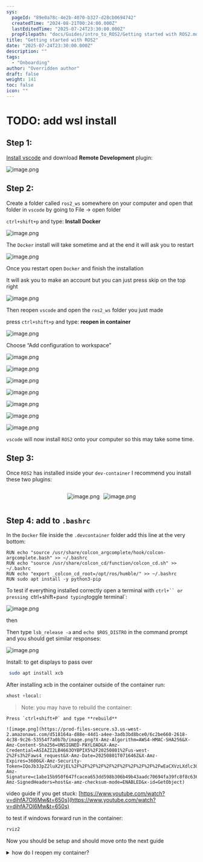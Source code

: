 ```yaml
---
sys:
  pageId: "89e0a78c-4e2b-4070-b327-d28cb0694742"
  createdTime: "2024-08-21T00:24:00.000Z"
  lastEditedTime: "2025-07-24T23:30:00.000Z"
  propFilepath: "docs/Guides/intro_to_ROS2/Getting started with ROS2.md"
title: "Getting started with ROS2"
date: "2025-07-24T23:30:00.000Z"
description: ""
tags:
  - "Onboarding"
author: "Overridden author"
draft: false
weight: 141
toc: false
icon: ""
---
```


# TODO: add wsl install

## Step 1:

[Install vscode](https://code.visualstudio.com/download) and download **Remote Development** plugin:

![image.png](https://prod-files-secure.s3.us-west-2.amazonaws.com/d518164a-d88e-44d1-a4ee-3adb3bd8bce0/efb52993-1881-4a40-b95e-6f020334f022/image.png?X-Amz-Algorithm=AWS4-HMAC-SHA256&X-Amz-Content-Sha256=UNSIGNED-PAYLOAD&X-Amz-Credential=ASIAZI2LB466RJG7CKT5%2F20250801%2Fus-west-2%2Fs3%2Faws4_request&X-Amz-Date=20250801T071642Z&X-Amz-Expires=3600&X-Amz-Security-Token=IQoJb3JpZ2luX2VjEL%2F%2F%2F%2F%2F%2F%2F%2F%2F%2F%2FwEaCXVzLXdlc3QtMiJHMEUCIQDGN2zaF41HmLh6f2uAb3BKovmngSX%2BApOXaY06nbZRBgIgNd%2BK%2B8aJbC4eZ%2BJRpRbBDpInD9JNGQ%2FcbJmTv5SkbhMqiAQI6P%2F%2F%2F%2F%2F%2F%2F%2F%2F%2FARAAGgw2Mzc0MjMxODM4MDUiDBbuL8py%2FNJO65aBTCrcAwE%2FbcfL4oYu5zVx3SilOxmR25iFsYdQycHmXiXFwAfT3NcHCPrTNVcgAyfMEeN4z9gQVlskCULzRCvUYZWZozOk5UT0YBb10ug70kexKZvJiUdAt6OAJ2uLG82EnKj90Wi1pK9EWByWdFPWPEk4G0hZjheg5Qo0vNCqZAjjWcdJHQt7tceogM4UjH4JPfVPhNAyEVKPauhAGvDkyERMFKv0M%2F05Mm9Moa2vxGb0sbygVuYCJNoV0wOvAtylDg02PgX3cgZvqowCrHnVX2i0ZV9N8XyV2X9lvktHbjIDwOCkpTe1lU0vKCi3hcrzYnWlKpblNK0i1LpuajnnRRS6VqZW2enzoKXcDwQuJJKgeqIlA8mnHRDGTeVaoN%2BwtwjkVVDspv99NvHGTQqodP5JMfQvCeI7kF0oml%2B62prVGyTZ56K49Cdk%2BKWGRf5jHLo8tSA%2BtjRydeYGe6yKhaMzmB64%2Fka1g%2B0D7wSk%2BAb2nsRHVdrmcwIJYXvTa1baZO0%2BN6pNShn78J%2F45TZ5Pud2dksnWzwq7Q%2F4xFll633dnblBM3qKsb6Ze1QB8NQdGGjhjvgFZOf7pAz%2FoHzRsE5EKdE%2B7qKOwNcri8taQgvLTpAAkAlovoOg3SnAr1AeMPC%2FscQGOqUBTuxAUvHTOUI4a7YGKjRXDO0%2BOcGPGmicECePKLgXOcAv3DBZR14J5UGREAIQE%2BG%2B0Nj%2BtbVSUXZ7Sl6Sv76g6I9W8Fnd0365rCg0jQBtAoG1wCmgIZ%2BKgmqBRP0j3EXCOD4G4Y7ZDpxAH2pgirQgJPZpTfPzxBG93oxvWmq89HjKN37EQfTK8IZGaV3eoA9WL1otUzMQ7R0WajBwIqZbkAnCelH7&X-Amz-Signature=14c8e8ea278f0ef34b9f63a297dfeea5a796d4b105ddd8c1ea380a403700ae89&X-Amz-SignedHeaders=host&x-amz-checksum-mode=ENABLED&x-id=GetObject)

## Step 2:

Create a folder called `ros2_ws` somewhere on your computer and open that folder in `vscode` by going to File → open folder 

`ctrl+shift+p` and type: **Install Docker**

![image.png](https://prod-files-secure.s3.us-west-2.amazonaws.com/d518164a-d88e-44d1-a4ee-3adb3bd8bce0/2269dc0e-1cd5-47ff-bceb-c04ad9b2eab0/image.png?X-Amz-Algorithm=AWS4-HMAC-SHA256&X-Amz-Content-Sha256=UNSIGNED-PAYLOAD&X-Amz-Credential=ASIAZI2LB466RJG7CKT5%2F20250801%2Fus-west-2%2Fs3%2Faws4_request&X-Amz-Date=20250801T071642Z&X-Amz-Expires=3600&X-Amz-Security-Token=IQoJb3JpZ2luX2VjEL%2F%2F%2F%2F%2F%2F%2F%2F%2F%2F%2FwEaCXVzLXdlc3QtMiJHMEUCIQDGN2zaF41HmLh6f2uAb3BKovmngSX%2BApOXaY06nbZRBgIgNd%2BK%2B8aJbC4eZ%2BJRpRbBDpInD9JNGQ%2FcbJmTv5SkbhMqiAQI6P%2F%2F%2F%2F%2F%2F%2F%2F%2F%2FARAAGgw2Mzc0MjMxODM4MDUiDBbuL8py%2FNJO65aBTCrcAwE%2FbcfL4oYu5zVx3SilOxmR25iFsYdQycHmXiXFwAfT3NcHCPrTNVcgAyfMEeN4z9gQVlskCULzRCvUYZWZozOk5UT0YBb10ug70kexKZvJiUdAt6OAJ2uLG82EnKj90Wi1pK9EWByWdFPWPEk4G0hZjheg5Qo0vNCqZAjjWcdJHQt7tceogM4UjH4JPfVPhNAyEVKPauhAGvDkyERMFKv0M%2F05Mm9Moa2vxGb0sbygVuYCJNoV0wOvAtylDg02PgX3cgZvqowCrHnVX2i0ZV9N8XyV2X9lvktHbjIDwOCkpTe1lU0vKCi3hcrzYnWlKpblNK0i1LpuajnnRRS6VqZW2enzoKXcDwQuJJKgeqIlA8mnHRDGTeVaoN%2BwtwjkVVDspv99NvHGTQqodP5JMfQvCeI7kF0oml%2B62prVGyTZ56K49Cdk%2BKWGRf5jHLo8tSA%2BtjRydeYGe6yKhaMzmB64%2Fka1g%2B0D7wSk%2BAb2nsRHVdrmcwIJYXvTa1baZO0%2BN6pNShn78J%2F45TZ5Pud2dksnWzwq7Q%2F4xFll633dnblBM3qKsb6Ze1QB8NQdGGjhjvgFZOf7pAz%2FoHzRsE5EKdE%2B7qKOwNcri8taQgvLTpAAkAlovoOg3SnAr1AeMPC%2FscQGOqUBTuxAUvHTOUI4a7YGKjRXDO0%2BOcGPGmicECePKLgXOcAv3DBZR14J5UGREAIQE%2BG%2B0Nj%2BtbVSUXZ7Sl6Sv76g6I9W8Fnd0365rCg0jQBtAoG1wCmgIZ%2BKgmqBRP0j3EXCOD4G4Y7ZDpxAH2pgirQgJPZpTfPzxBG93oxvWmq89HjKN37EQfTK8IZGaV3eoA9WL1otUzMQ7R0WajBwIqZbkAnCelH7&X-Amz-Signature=20a2fcc1f99d53313312ec204691453489b420e4ff30c567ad1101acdb90c2e5&X-Amz-SignedHeaders=host&x-amz-checksum-mode=ENABLED&x-id=GetObject)

The `Docker` install will take sometime and at the end it will ask you to restart

![image.png](https://prod-files-secure.s3.us-west-2.amazonaws.com/d518164a-d88e-44d1-a4ee-3adb3bd8bce0/ed233f78-be33-4b1f-b89c-9c346c0e961e/image.png?X-Amz-Algorithm=AWS4-HMAC-SHA256&X-Amz-Content-Sha256=UNSIGNED-PAYLOAD&X-Amz-Credential=ASIAZI2LB466RJG7CKT5%2F20250801%2Fus-west-2%2Fs3%2Faws4_request&X-Amz-Date=20250801T071642Z&X-Amz-Expires=3600&X-Amz-Security-Token=IQoJb3JpZ2luX2VjEL%2F%2F%2F%2F%2F%2F%2F%2F%2F%2F%2FwEaCXVzLXdlc3QtMiJHMEUCIQDGN2zaF41HmLh6f2uAb3BKovmngSX%2BApOXaY06nbZRBgIgNd%2BK%2B8aJbC4eZ%2BJRpRbBDpInD9JNGQ%2FcbJmTv5SkbhMqiAQI6P%2F%2F%2F%2F%2F%2F%2F%2F%2F%2FARAAGgw2Mzc0MjMxODM4MDUiDBbuL8py%2FNJO65aBTCrcAwE%2FbcfL4oYu5zVx3SilOxmR25iFsYdQycHmXiXFwAfT3NcHCPrTNVcgAyfMEeN4z9gQVlskCULzRCvUYZWZozOk5UT0YBb10ug70kexKZvJiUdAt6OAJ2uLG82EnKj90Wi1pK9EWByWdFPWPEk4G0hZjheg5Qo0vNCqZAjjWcdJHQt7tceogM4UjH4JPfVPhNAyEVKPauhAGvDkyERMFKv0M%2F05Mm9Moa2vxGb0sbygVuYCJNoV0wOvAtylDg02PgX3cgZvqowCrHnVX2i0ZV9N8XyV2X9lvktHbjIDwOCkpTe1lU0vKCi3hcrzYnWlKpblNK0i1LpuajnnRRS6VqZW2enzoKXcDwQuJJKgeqIlA8mnHRDGTeVaoN%2BwtwjkVVDspv99NvHGTQqodP5JMfQvCeI7kF0oml%2B62prVGyTZ56K49Cdk%2BKWGRf5jHLo8tSA%2BtjRydeYGe6yKhaMzmB64%2Fka1g%2B0D7wSk%2BAb2nsRHVdrmcwIJYXvTa1baZO0%2BN6pNShn78J%2F45TZ5Pud2dksnWzwq7Q%2F4xFll633dnblBM3qKsb6Ze1QB8NQdGGjhjvgFZOf7pAz%2FoHzRsE5EKdE%2B7qKOwNcri8taQgvLTpAAkAlovoOg3SnAr1AeMPC%2FscQGOqUBTuxAUvHTOUI4a7YGKjRXDO0%2BOcGPGmicECePKLgXOcAv3DBZR14J5UGREAIQE%2BG%2B0Nj%2BtbVSUXZ7Sl6Sv76g6I9W8Fnd0365rCg0jQBtAoG1wCmgIZ%2BKgmqBRP0j3EXCOD4G4Y7ZDpxAH2pgirQgJPZpTfPzxBG93oxvWmq89HjKN37EQfTK8IZGaV3eoA9WL1otUzMQ7R0WajBwIqZbkAnCelH7&X-Amz-Signature=9266cad57b34c0886db76b20e94f921968a52b6101528d8007ded37077444a73&X-Amz-SignedHeaders=host&x-amz-checksum-mode=ENABLED&x-id=GetObject)

Once you restart open `Docker` and finish the installation

It will ask you to make an account but you can just press skip on the top right

![image.png](https://prod-files-secure.s3.us-west-2.amazonaws.com/d518164a-d88e-44d1-a4ee-3adb3bd8bce0/21010ad9-1659-4fd9-9f59-9932a09b2a3d/image.png?X-Amz-Algorithm=AWS4-HMAC-SHA256&X-Amz-Content-Sha256=UNSIGNED-PAYLOAD&X-Amz-Credential=ASIAZI2LB466RJG7CKT5%2F20250801%2Fus-west-2%2Fs3%2Faws4_request&X-Amz-Date=20250801T071642Z&X-Amz-Expires=3600&X-Amz-Security-Token=IQoJb3JpZ2luX2VjEL%2F%2F%2F%2F%2F%2F%2F%2F%2F%2F%2FwEaCXVzLXdlc3QtMiJHMEUCIQDGN2zaF41HmLh6f2uAb3BKovmngSX%2BApOXaY06nbZRBgIgNd%2BK%2B8aJbC4eZ%2BJRpRbBDpInD9JNGQ%2FcbJmTv5SkbhMqiAQI6P%2F%2F%2F%2F%2F%2F%2F%2F%2F%2FARAAGgw2Mzc0MjMxODM4MDUiDBbuL8py%2FNJO65aBTCrcAwE%2FbcfL4oYu5zVx3SilOxmR25iFsYdQycHmXiXFwAfT3NcHCPrTNVcgAyfMEeN4z9gQVlskCULzRCvUYZWZozOk5UT0YBb10ug70kexKZvJiUdAt6OAJ2uLG82EnKj90Wi1pK9EWByWdFPWPEk4G0hZjheg5Qo0vNCqZAjjWcdJHQt7tceogM4UjH4JPfVPhNAyEVKPauhAGvDkyERMFKv0M%2F05Mm9Moa2vxGb0sbygVuYCJNoV0wOvAtylDg02PgX3cgZvqowCrHnVX2i0ZV9N8XyV2X9lvktHbjIDwOCkpTe1lU0vKCi3hcrzYnWlKpblNK0i1LpuajnnRRS6VqZW2enzoKXcDwQuJJKgeqIlA8mnHRDGTeVaoN%2BwtwjkVVDspv99NvHGTQqodP5JMfQvCeI7kF0oml%2B62prVGyTZ56K49Cdk%2BKWGRf5jHLo8tSA%2BtjRydeYGe6yKhaMzmB64%2Fka1g%2B0D7wSk%2BAb2nsRHVdrmcwIJYXvTa1baZO0%2BN6pNShn78J%2F45TZ5Pud2dksnWzwq7Q%2F4xFll633dnblBM3qKsb6Ze1QB8NQdGGjhjvgFZOf7pAz%2FoHzRsE5EKdE%2B7qKOwNcri8taQgvLTpAAkAlovoOg3SnAr1AeMPC%2FscQGOqUBTuxAUvHTOUI4a7YGKjRXDO0%2BOcGPGmicECePKLgXOcAv3DBZR14J5UGREAIQE%2BG%2B0Nj%2BtbVSUXZ7Sl6Sv76g6I9W8Fnd0365rCg0jQBtAoG1wCmgIZ%2BKgmqBRP0j3EXCOD4G4Y7ZDpxAH2pgirQgJPZpTfPzxBG93oxvWmq89HjKN37EQfTK8IZGaV3eoA9WL1otUzMQ7R0WajBwIqZbkAnCelH7&X-Amz-Signature=5c899f0f44bf0de11f6c822677b6a37b3ec84feaec618435bb37c46c5a11cbad&X-Amz-SignedHeaders=host&x-amz-checksum-mode=ENABLED&x-id=GetObject)

Then reopen `vscode` and open the `ros2_ws` folder you just made

press `ctrl+shift+p` and type: **reopen in container**

![image.png](https://prod-files-secure.s3.us-west-2.amazonaws.com/d518164a-d88e-44d1-a4ee-3adb3bd8bce0/4e93b8c2-41ad-488c-8095-c74205196118/image.png?X-Amz-Algorithm=AWS4-HMAC-SHA256&X-Amz-Content-Sha256=UNSIGNED-PAYLOAD&X-Amz-Credential=ASIAZI2LB466RJG7CKT5%2F20250801%2Fus-west-2%2Fs3%2Faws4_request&X-Amz-Date=20250801T071642Z&X-Amz-Expires=3600&X-Amz-Security-Token=IQoJb3JpZ2luX2VjEL%2F%2F%2F%2F%2F%2F%2F%2F%2F%2F%2FwEaCXVzLXdlc3QtMiJHMEUCIQDGN2zaF41HmLh6f2uAb3BKovmngSX%2BApOXaY06nbZRBgIgNd%2BK%2B8aJbC4eZ%2BJRpRbBDpInD9JNGQ%2FcbJmTv5SkbhMqiAQI6P%2F%2F%2F%2F%2F%2F%2F%2F%2F%2FARAAGgw2Mzc0MjMxODM4MDUiDBbuL8py%2FNJO65aBTCrcAwE%2FbcfL4oYu5zVx3SilOxmR25iFsYdQycHmXiXFwAfT3NcHCPrTNVcgAyfMEeN4z9gQVlskCULzRCvUYZWZozOk5UT0YBb10ug70kexKZvJiUdAt6OAJ2uLG82EnKj90Wi1pK9EWByWdFPWPEk4G0hZjheg5Qo0vNCqZAjjWcdJHQt7tceogM4UjH4JPfVPhNAyEVKPauhAGvDkyERMFKv0M%2F05Mm9Moa2vxGb0sbygVuYCJNoV0wOvAtylDg02PgX3cgZvqowCrHnVX2i0ZV9N8XyV2X9lvktHbjIDwOCkpTe1lU0vKCi3hcrzYnWlKpblNK0i1LpuajnnRRS6VqZW2enzoKXcDwQuJJKgeqIlA8mnHRDGTeVaoN%2BwtwjkVVDspv99NvHGTQqodP5JMfQvCeI7kF0oml%2B62prVGyTZ56K49Cdk%2BKWGRf5jHLo8tSA%2BtjRydeYGe6yKhaMzmB64%2Fka1g%2B0D7wSk%2BAb2nsRHVdrmcwIJYXvTa1baZO0%2BN6pNShn78J%2F45TZ5Pud2dksnWzwq7Q%2F4xFll633dnblBM3qKsb6Ze1QB8NQdGGjhjvgFZOf7pAz%2FoHzRsE5EKdE%2B7qKOwNcri8taQgvLTpAAkAlovoOg3SnAr1AeMPC%2FscQGOqUBTuxAUvHTOUI4a7YGKjRXDO0%2BOcGPGmicECePKLgXOcAv3DBZR14J5UGREAIQE%2BG%2B0Nj%2BtbVSUXZ7Sl6Sv76g6I9W8Fnd0365rCg0jQBtAoG1wCmgIZ%2BKgmqBRP0j3EXCOD4G4Y7ZDpxAH2pgirQgJPZpTfPzxBG93oxvWmq89HjKN37EQfTK8IZGaV3eoA9WL1otUzMQ7R0WajBwIqZbkAnCelH7&X-Amz-Signature=e161bf9f152988f94b8379938f831700f0d5b9f8d3d86f523691bc92ceaa56e1&X-Amz-SignedHeaders=host&x-amz-checksum-mode=ENABLED&x-id=GetObject)

Choose “Add configuration to workspace”

![image.png](https://prod-files-secure.s3.us-west-2.amazonaws.com/d518164a-d88e-44d1-a4ee-3adb3bd8bce0/9560b282-5060-4989-ba37-97e7b2c22476/image.png?X-Amz-Algorithm=AWS4-HMAC-SHA256&X-Amz-Content-Sha256=UNSIGNED-PAYLOAD&X-Amz-Credential=ASIAZI2LB466RJG7CKT5%2F20250801%2Fus-west-2%2Fs3%2Faws4_request&X-Amz-Date=20250801T071642Z&X-Amz-Expires=3600&X-Amz-Security-Token=IQoJb3JpZ2luX2VjEL%2F%2F%2F%2F%2F%2F%2F%2F%2F%2F%2FwEaCXVzLXdlc3QtMiJHMEUCIQDGN2zaF41HmLh6f2uAb3BKovmngSX%2BApOXaY06nbZRBgIgNd%2BK%2B8aJbC4eZ%2BJRpRbBDpInD9JNGQ%2FcbJmTv5SkbhMqiAQI6P%2F%2F%2F%2F%2F%2F%2F%2F%2F%2FARAAGgw2Mzc0MjMxODM4MDUiDBbuL8py%2FNJO65aBTCrcAwE%2FbcfL4oYu5zVx3SilOxmR25iFsYdQycHmXiXFwAfT3NcHCPrTNVcgAyfMEeN4z9gQVlskCULzRCvUYZWZozOk5UT0YBb10ug70kexKZvJiUdAt6OAJ2uLG82EnKj90Wi1pK9EWByWdFPWPEk4G0hZjheg5Qo0vNCqZAjjWcdJHQt7tceogM4UjH4JPfVPhNAyEVKPauhAGvDkyERMFKv0M%2F05Mm9Moa2vxGb0sbygVuYCJNoV0wOvAtylDg02PgX3cgZvqowCrHnVX2i0ZV9N8XyV2X9lvktHbjIDwOCkpTe1lU0vKCi3hcrzYnWlKpblNK0i1LpuajnnRRS6VqZW2enzoKXcDwQuJJKgeqIlA8mnHRDGTeVaoN%2BwtwjkVVDspv99NvHGTQqodP5JMfQvCeI7kF0oml%2B62prVGyTZ56K49Cdk%2BKWGRf5jHLo8tSA%2BtjRydeYGe6yKhaMzmB64%2Fka1g%2B0D7wSk%2BAb2nsRHVdrmcwIJYXvTa1baZO0%2BN6pNShn78J%2F45TZ5Pud2dksnWzwq7Q%2F4xFll633dnblBM3qKsb6Ze1QB8NQdGGjhjvgFZOf7pAz%2FoHzRsE5EKdE%2B7qKOwNcri8taQgvLTpAAkAlovoOg3SnAr1AeMPC%2FscQGOqUBTuxAUvHTOUI4a7YGKjRXDO0%2BOcGPGmicECePKLgXOcAv3DBZR14J5UGREAIQE%2BG%2B0Nj%2BtbVSUXZ7Sl6Sv76g6I9W8Fnd0365rCg0jQBtAoG1wCmgIZ%2BKgmqBRP0j3EXCOD4G4Y7ZDpxAH2pgirQgJPZpTfPzxBG93oxvWmq89HjKN37EQfTK8IZGaV3eoA9WL1otUzMQ7R0WajBwIqZbkAnCelH7&X-Amz-Signature=75237f4cea27979086ec2aec74c59d8cbc2b75423c8283b7ea56c1f7beaebb69&X-Amz-SignedHeaders=host&x-amz-checksum-mode=ENABLED&x-id=GetObject)

![image.png](https://prod-files-secure.s3.us-west-2.amazonaws.com/d518164a-d88e-44d1-a4ee-3adb3bd8bce0/2ee63f81-886b-48e8-a553-dc6e5eac99e4/image.png?X-Amz-Algorithm=AWS4-HMAC-SHA256&X-Amz-Content-Sha256=UNSIGNED-PAYLOAD&X-Amz-Credential=ASIAZI2LB466RJG7CKT5%2F20250801%2Fus-west-2%2Fs3%2Faws4_request&X-Amz-Date=20250801T071642Z&X-Amz-Expires=3600&X-Amz-Security-Token=IQoJb3JpZ2luX2VjEL%2F%2F%2F%2F%2F%2F%2F%2F%2F%2F%2FwEaCXVzLXdlc3QtMiJHMEUCIQDGN2zaF41HmLh6f2uAb3BKovmngSX%2BApOXaY06nbZRBgIgNd%2BK%2B8aJbC4eZ%2BJRpRbBDpInD9JNGQ%2FcbJmTv5SkbhMqiAQI6P%2F%2F%2F%2F%2F%2F%2F%2F%2F%2FARAAGgw2Mzc0MjMxODM4MDUiDBbuL8py%2FNJO65aBTCrcAwE%2FbcfL4oYu5zVx3SilOxmR25iFsYdQycHmXiXFwAfT3NcHCPrTNVcgAyfMEeN4z9gQVlskCULzRCvUYZWZozOk5UT0YBb10ug70kexKZvJiUdAt6OAJ2uLG82EnKj90Wi1pK9EWByWdFPWPEk4G0hZjheg5Qo0vNCqZAjjWcdJHQt7tceogM4UjH4JPfVPhNAyEVKPauhAGvDkyERMFKv0M%2F05Mm9Moa2vxGb0sbygVuYCJNoV0wOvAtylDg02PgX3cgZvqowCrHnVX2i0ZV9N8XyV2X9lvktHbjIDwOCkpTe1lU0vKCi3hcrzYnWlKpblNK0i1LpuajnnRRS6VqZW2enzoKXcDwQuJJKgeqIlA8mnHRDGTeVaoN%2BwtwjkVVDspv99NvHGTQqodP5JMfQvCeI7kF0oml%2B62prVGyTZ56K49Cdk%2BKWGRf5jHLo8tSA%2BtjRydeYGe6yKhaMzmB64%2Fka1g%2B0D7wSk%2BAb2nsRHVdrmcwIJYXvTa1baZO0%2BN6pNShn78J%2F45TZ5Pud2dksnWzwq7Q%2F4xFll633dnblBM3qKsb6Ze1QB8NQdGGjhjvgFZOf7pAz%2FoHzRsE5EKdE%2B7qKOwNcri8taQgvLTpAAkAlovoOg3SnAr1AeMPC%2FscQGOqUBTuxAUvHTOUI4a7YGKjRXDO0%2BOcGPGmicECePKLgXOcAv3DBZR14J5UGREAIQE%2BG%2B0Nj%2BtbVSUXZ7Sl6Sv76g6I9W8Fnd0365rCg0jQBtAoG1wCmgIZ%2BKgmqBRP0j3EXCOD4G4Y7ZDpxAH2pgirQgJPZpTfPzxBG93oxvWmq89HjKN37EQfTK8IZGaV3eoA9WL1otUzMQ7R0WajBwIqZbkAnCelH7&X-Amz-Signature=cff259fa4d02a5cbf027cfb8d4fadfc193de77243e0d8a5f953a8f93e14967d1&X-Amz-SignedHeaders=host&x-amz-checksum-mode=ENABLED&x-id=GetObject)

![image.png](https://prod-files-secure.s3.us-west-2.amazonaws.com/d518164a-d88e-44d1-a4ee-3adb3bd8bce0/e0fd626c-c8b6-4b2c-95d1-fa4c26514504/image.png?X-Amz-Algorithm=AWS4-HMAC-SHA256&X-Amz-Content-Sha256=UNSIGNED-PAYLOAD&X-Amz-Credential=ASIAZI2LB466RJG7CKT5%2F20250801%2Fus-west-2%2Fs3%2Faws4_request&X-Amz-Date=20250801T071642Z&X-Amz-Expires=3600&X-Amz-Security-Token=IQoJb3JpZ2luX2VjEL%2F%2F%2F%2F%2F%2F%2F%2F%2F%2F%2FwEaCXVzLXdlc3QtMiJHMEUCIQDGN2zaF41HmLh6f2uAb3BKovmngSX%2BApOXaY06nbZRBgIgNd%2BK%2B8aJbC4eZ%2BJRpRbBDpInD9JNGQ%2FcbJmTv5SkbhMqiAQI6P%2F%2F%2F%2F%2F%2F%2F%2F%2F%2FARAAGgw2Mzc0MjMxODM4MDUiDBbuL8py%2FNJO65aBTCrcAwE%2FbcfL4oYu5zVx3SilOxmR25iFsYdQycHmXiXFwAfT3NcHCPrTNVcgAyfMEeN4z9gQVlskCULzRCvUYZWZozOk5UT0YBb10ug70kexKZvJiUdAt6OAJ2uLG82EnKj90Wi1pK9EWByWdFPWPEk4G0hZjheg5Qo0vNCqZAjjWcdJHQt7tceogM4UjH4JPfVPhNAyEVKPauhAGvDkyERMFKv0M%2F05Mm9Moa2vxGb0sbygVuYCJNoV0wOvAtylDg02PgX3cgZvqowCrHnVX2i0ZV9N8XyV2X9lvktHbjIDwOCkpTe1lU0vKCi3hcrzYnWlKpblNK0i1LpuajnnRRS6VqZW2enzoKXcDwQuJJKgeqIlA8mnHRDGTeVaoN%2BwtwjkVVDspv99NvHGTQqodP5JMfQvCeI7kF0oml%2B62prVGyTZ56K49Cdk%2BKWGRf5jHLo8tSA%2BtjRydeYGe6yKhaMzmB64%2Fka1g%2B0D7wSk%2BAb2nsRHVdrmcwIJYXvTa1baZO0%2BN6pNShn78J%2F45TZ5Pud2dksnWzwq7Q%2F4xFll633dnblBM3qKsb6Ze1QB8NQdGGjhjvgFZOf7pAz%2FoHzRsE5EKdE%2B7qKOwNcri8taQgvLTpAAkAlovoOg3SnAr1AeMPC%2FscQGOqUBTuxAUvHTOUI4a7YGKjRXDO0%2BOcGPGmicECePKLgXOcAv3DBZR14J5UGREAIQE%2BG%2B0Nj%2BtbVSUXZ7Sl6Sv76g6I9W8Fnd0365rCg0jQBtAoG1wCmgIZ%2BKgmqBRP0j3EXCOD4G4Y7ZDpxAH2pgirQgJPZpTfPzxBG93oxvWmq89HjKN37EQfTK8IZGaV3eoA9WL1otUzMQ7R0WajBwIqZbkAnCelH7&X-Amz-Signature=32f95b930a7736b908f6fc81c3a0459f2cabfdb7a30b0806e3cdfd3e36aa34eb&X-Amz-SignedHeaders=host&x-amz-checksum-mode=ENABLED&x-id=GetObject)

![image.png](https://prod-files-secure.s3.us-west-2.amazonaws.com/d518164a-d88e-44d1-a4ee-3adb3bd8bce0/a2e13f50-d2ab-4719-a4c2-7ced634bfc9d/image.png?X-Amz-Algorithm=AWS4-HMAC-SHA256&X-Amz-Content-Sha256=UNSIGNED-PAYLOAD&X-Amz-Credential=ASIAZI2LB466RJG7CKT5%2F20250801%2Fus-west-2%2Fs3%2Faws4_request&X-Amz-Date=20250801T071642Z&X-Amz-Expires=3600&X-Amz-Security-Token=IQoJb3JpZ2luX2VjEL%2F%2F%2F%2F%2F%2F%2F%2F%2F%2F%2FwEaCXVzLXdlc3QtMiJHMEUCIQDGN2zaF41HmLh6f2uAb3BKovmngSX%2BApOXaY06nbZRBgIgNd%2BK%2B8aJbC4eZ%2BJRpRbBDpInD9JNGQ%2FcbJmTv5SkbhMqiAQI6P%2F%2F%2F%2F%2F%2F%2F%2F%2F%2FARAAGgw2Mzc0MjMxODM4MDUiDBbuL8py%2FNJO65aBTCrcAwE%2FbcfL4oYu5zVx3SilOxmR25iFsYdQycHmXiXFwAfT3NcHCPrTNVcgAyfMEeN4z9gQVlskCULzRCvUYZWZozOk5UT0YBb10ug70kexKZvJiUdAt6OAJ2uLG82EnKj90Wi1pK9EWByWdFPWPEk4G0hZjheg5Qo0vNCqZAjjWcdJHQt7tceogM4UjH4JPfVPhNAyEVKPauhAGvDkyERMFKv0M%2F05Mm9Moa2vxGb0sbygVuYCJNoV0wOvAtylDg02PgX3cgZvqowCrHnVX2i0ZV9N8XyV2X9lvktHbjIDwOCkpTe1lU0vKCi3hcrzYnWlKpblNK0i1LpuajnnRRS6VqZW2enzoKXcDwQuJJKgeqIlA8mnHRDGTeVaoN%2BwtwjkVVDspv99NvHGTQqodP5JMfQvCeI7kF0oml%2B62prVGyTZ56K49Cdk%2BKWGRf5jHLo8tSA%2BtjRydeYGe6yKhaMzmB64%2Fka1g%2B0D7wSk%2BAb2nsRHVdrmcwIJYXvTa1baZO0%2BN6pNShn78J%2F45TZ5Pud2dksnWzwq7Q%2F4xFll633dnblBM3qKsb6Ze1QB8NQdGGjhjvgFZOf7pAz%2FoHzRsE5EKdE%2B7qKOwNcri8taQgvLTpAAkAlovoOg3SnAr1AeMPC%2FscQGOqUBTuxAUvHTOUI4a7YGKjRXDO0%2BOcGPGmicECePKLgXOcAv3DBZR14J5UGREAIQE%2BG%2B0Nj%2BtbVSUXZ7Sl6Sv76g6I9W8Fnd0365rCg0jQBtAoG1wCmgIZ%2BKgmqBRP0j3EXCOD4G4Y7ZDpxAH2pgirQgJPZpTfPzxBG93oxvWmq89HjKN37EQfTK8IZGaV3eoA9WL1otUzMQ7R0WajBwIqZbkAnCelH7&X-Amz-Signature=82f1d5aca3086df889af75a9ed653a69eb30d9f75f4e4a45ee9ec867a0e03bae&X-Amz-SignedHeaders=host&x-amz-checksum-mode=ENABLED&x-id=GetObject)

![image.png](https://prod-files-secure.s3.us-west-2.amazonaws.com/d518164a-d88e-44d1-a4ee-3adb3bd8bce0/6cc478ad-aaba-4bf7-9fcc-403277ab896c/image.png?X-Amz-Algorithm=AWS4-HMAC-SHA256&X-Amz-Content-Sha256=UNSIGNED-PAYLOAD&X-Amz-Credential=ASIAZI2LB466RJG7CKT5%2F20250801%2Fus-west-2%2Fs3%2Faws4_request&X-Amz-Date=20250801T071642Z&X-Amz-Expires=3600&X-Amz-Security-Token=IQoJb3JpZ2luX2VjEL%2F%2F%2F%2F%2F%2F%2F%2F%2F%2F%2FwEaCXVzLXdlc3QtMiJHMEUCIQDGN2zaF41HmLh6f2uAb3BKovmngSX%2BApOXaY06nbZRBgIgNd%2BK%2B8aJbC4eZ%2BJRpRbBDpInD9JNGQ%2FcbJmTv5SkbhMqiAQI6P%2F%2F%2F%2F%2F%2F%2F%2F%2F%2FARAAGgw2Mzc0MjMxODM4MDUiDBbuL8py%2FNJO65aBTCrcAwE%2FbcfL4oYu5zVx3SilOxmR25iFsYdQycHmXiXFwAfT3NcHCPrTNVcgAyfMEeN4z9gQVlskCULzRCvUYZWZozOk5UT0YBb10ug70kexKZvJiUdAt6OAJ2uLG82EnKj90Wi1pK9EWByWdFPWPEk4G0hZjheg5Qo0vNCqZAjjWcdJHQt7tceogM4UjH4JPfVPhNAyEVKPauhAGvDkyERMFKv0M%2F05Mm9Moa2vxGb0sbygVuYCJNoV0wOvAtylDg02PgX3cgZvqowCrHnVX2i0ZV9N8XyV2X9lvktHbjIDwOCkpTe1lU0vKCi3hcrzYnWlKpblNK0i1LpuajnnRRS6VqZW2enzoKXcDwQuJJKgeqIlA8mnHRDGTeVaoN%2BwtwjkVVDspv99NvHGTQqodP5JMfQvCeI7kF0oml%2B62prVGyTZ56K49Cdk%2BKWGRf5jHLo8tSA%2BtjRydeYGe6yKhaMzmB64%2Fka1g%2B0D7wSk%2BAb2nsRHVdrmcwIJYXvTa1baZO0%2BN6pNShn78J%2F45TZ5Pud2dksnWzwq7Q%2F4xFll633dnblBM3qKsb6Ze1QB8NQdGGjhjvgFZOf7pAz%2FoHzRsE5EKdE%2B7qKOwNcri8taQgvLTpAAkAlovoOg3SnAr1AeMPC%2FscQGOqUBTuxAUvHTOUI4a7YGKjRXDO0%2BOcGPGmicECePKLgXOcAv3DBZR14J5UGREAIQE%2BG%2B0Nj%2BtbVSUXZ7Sl6Sv76g6I9W8Fnd0365rCg0jQBtAoG1wCmgIZ%2BKgmqBRP0j3EXCOD4G4Y7ZDpxAH2pgirQgJPZpTfPzxBG93oxvWmq89HjKN37EQfTK8IZGaV3eoA9WL1otUzMQ7R0WajBwIqZbkAnCelH7&X-Amz-Signature=50103b3d247019a2ef8dbb9d1860dc702f0cd66b9ed708d5fccf1d9f89506d32&X-Amz-SignedHeaders=host&x-amz-checksum-mode=ENABLED&x-id=GetObject)

![image.png](https://prod-files-secure.s3.us-west-2.amazonaws.com/d518164a-d88e-44d1-a4ee-3adb3bd8bce0/53255b28-f75e-430f-b9e3-c0ac8577e42b/image.png?X-Amz-Algorithm=AWS4-HMAC-SHA256&X-Amz-Content-Sha256=UNSIGNED-PAYLOAD&X-Amz-Credential=ASIAZI2LB466RJG7CKT5%2F20250801%2Fus-west-2%2Fs3%2Faws4_request&X-Amz-Date=20250801T071642Z&X-Amz-Expires=3600&X-Amz-Security-Token=IQoJb3JpZ2luX2VjEL%2F%2F%2F%2F%2F%2F%2F%2F%2F%2F%2FwEaCXVzLXdlc3QtMiJHMEUCIQDGN2zaF41HmLh6f2uAb3BKovmngSX%2BApOXaY06nbZRBgIgNd%2BK%2B8aJbC4eZ%2BJRpRbBDpInD9JNGQ%2FcbJmTv5SkbhMqiAQI6P%2F%2F%2F%2F%2F%2F%2F%2F%2F%2FARAAGgw2Mzc0MjMxODM4MDUiDBbuL8py%2FNJO65aBTCrcAwE%2FbcfL4oYu5zVx3SilOxmR25iFsYdQycHmXiXFwAfT3NcHCPrTNVcgAyfMEeN4z9gQVlskCULzRCvUYZWZozOk5UT0YBb10ug70kexKZvJiUdAt6OAJ2uLG82EnKj90Wi1pK9EWByWdFPWPEk4G0hZjheg5Qo0vNCqZAjjWcdJHQt7tceogM4UjH4JPfVPhNAyEVKPauhAGvDkyERMFKv0M%2F05Mm9Moa2vxGb0sbygVuYCJNoV0wOvAtylDg02PgX3cgZvqowCrHnVX2i0ZV9N8XyV2X9lvktHbjIDwOCkpTe1lU0vKCi3hcrzYnWlKpblNK0i1LpuajnnRRS6VqZW2enzoKXcDwQuJJKgeqIlA8mnHRDGTeVaoN%2BwtwjkVVDspv99NvHGTQqodP5JMfQvCeI7kF0oml%2B62prVGyTZ56K49Cdk%2BKWGRf5jHLo8tSA%2BtjRydeYGe6yKhaMzmB64%2Fka1g%2B0D7wSk%2BAb2nsRHVdrmcwIJYXvTa1baZO0%2BN6pNShn78J%2F45TZ5Pud2dksnWzwq7Q%2F4xFll633dnblBM3qKsb6Ze1QB8NQdGGjhjvgFZOf7pAz%2FoHzRsE5EKdE%2B7qKOwNcri8taQgvLTpAAkAlovoOg3SnAr1AeMPC%2FscQGOqUBTuxAUvHTOUI4a7YGKjRXDO0%2BOcGPGmicECePKLgXOcAv3DBZR14J5UGREAIQE%2BG%2B0Nj%2BtbVSUXZ7Sl6Sv76g6I9W8Fnd0365rCg0jQBtAoG1wCmgIZ%2BKgmqBRP0j3EXCOD4G4Y7ZDpxAH2pgirQgJPZpTfPzxBG93oxvWmq89HjKN37EQfTK8IZGaV3eoA9WL1otUzMQ7R0WajBwIqZbkAnCelH7&X-Amz-Signature=205c0a0768c081950c7f2a5cfd3c49933c4b1d2024c3715d90ce42aa8b6e3b85&X-Amz-SignedHeaders=host&x-amz-checksum-mode=ENABLED&x-id=GetObject)

![image.png](https://prod-files-secure.s3.us-west-2.amazonaws.com/d518164a-d88e-44d1-a4ee-3adb3bd8bce0/7c562767-5af9-4ffb-97d1-327bcdf4ee00/image.png?X-Amz-Algorithm=AWS4-HMAC-SHA256&X-Amz-Content-Sha256=UNSIGNED-PAYLOAD&X-Amz-Credential=ASIAZI2LB466RJG7CKT5%2F20250801%2Fus-west-2%2Fs3%2Faws4_request&X-Amz-Date=20250801T071642Z&X-Amz-Expires=3600&X-Amz-Security-Token=IQoJb3JpZ2luX2VjEL%2F%2F%2F%2F%2F%2F%2F%2F%2F%2F%2FwEaCXVzLXdlc3QtMiJHMEUCIQDGN2zaF41HmLh6f2uAb3BKovmngSX%2BApOXaY06nbZRBgIgNd%2BK%2B8aJbC4eZ%2BJRpRbBDpInD9JNGQ%2FcbJmTv5SkbhMqiAQI6P%2F%2F%2F%2F%2F%2F%2F%2F%2F%2FARAAGgw2Mzc0MjMxODM4MDUiDBbuL8py%2FNJO65aBTCrcAwE%2FbcfL4oYu5zVx3SilOxmR25iFsYdQycHmXiXFwAfT3NcHCPrTNVcgAyfMEeN4z9gQVlskCULzRCvUYZWZozOk5UT0YBb10ug70kexKZvJiUdAt6OAJ2uLG82EnKj90Wi1pK9EWByWdFPWPEk4G0hZjheg5Qo0vNCqZAjjWcdJHQt7tceogM4UjH4JPfVPhNAyEVKPauhAGvDkyERMFKv0M%2F05Mm9Moa2vxGb0sbygVuYCJNoV0wOvAtylDg02PgX3cgZvqowCrHnVX2i0ZV9N8XyV2X9lvktHbjIDwOCkpTe1lU0vKCi3hcrzYnWlKpblNK0i1LpuajnnRRS6VqZW2enzoKXcDwQuJJKgeqIlA8mnHRDGTeVaoN%2BwtwjkVVDspv99NvHGTQqodP5JMfQvCeI7kF0oml%2B62prVGyTZ56K49Cdk%2BKWGRf5jHLo8tSA%2BtjRydeYGe6yKhaMzmB64%2Fka1g%2B0D7wSk%2BAb2nsRHVdrmcwIJYXvTa1baZO0%2BN6pNShn78J%2F45TZ5Pud2dksnWzwq7Q%2F4xFll633dnblBM3qKsb6Ze1QB8NQdGGjhjvgFZOf7pAz%2FoHzRsE5EKdE%2B7qKOwNcri8taQgvLTpAAkAlovoOg3SnAr1AeMPC%2FscQGOqUBTuxAUvHTOUI4a7YGKjRXDO0%2BOcGPGmicECePKLgXOcAv3DBZR14J5UGREAIQE%2BG%2B0Nj%2BtbVSUXZ7Sl6Sv76g6I9W8Fnd0365rCg0jQBtAoG1wCmgIZ%2BKgmqBRP0j3EXCOD4G4Y7ZDpxAH2pgirQgJPZpTfPzxBG93oxvWmq89HjKN37EQfTK8IZGaV3eoA9WL1otUzMQ7R0WajBwIqZbkAnCelH7&X-Amz-Signature=ecd40d99d035110e839dd649e65452658cd83caf6b643ee869de75609fbc3a85&X-Amz-SignedHeaders=host&x-amz-checksum-mode=ENABLED&x-id=GetObject)

`vscode` will now install `ROS2` onto your computer so this may take some time.

## Step 3:

Once `ROS2` has installed inside your `dev-container` I recommend you install these two plugins:

<div style="display: flex;flex-direction: row; column-gap:10px; max-width: 630px;justify-content: center;">
<div>

![image.png](https://prod-files-secure.s3.us-west-2.amazonaws.com/d518164a-d88e-44d1-a4ee-3adb3bd8bce0/3fc3d550-5a54-4ba1-ba6b-faa01cdb7369/image.png?X-Amz-Algorithm=AWS4-HMAC-SHA256&X-Amz-Content-Sha256=UNSIGNED-PAYLOAD&X-Amz-Credential=ASIAZI2LB466ZDUXEDT7%2F20250801%2Fus-west-2%2Fs3%2Faws4_request&X-Amz-Date=20250801T071645Z&X-Amz-Expires=3600&X-Amz-Security-Token=IQoJb3JpZ2luX2VjEL%2F%2F%2F%2F%2F%2F%2F%2F%2F%2F%2FwEaCXVzLXdlc3QtMiJHMEUCIQCG9Tq875qgVaGHQIDuhZNh7W80YK3X675GnISaL451HQIgEg2ZMibWFsb7xicUytrvqetRnsU0Lk2mXnQimiHaIP4qiAQI6P%2F%2F%2F%2F%2F%2F%2F%2F%2F%2FARAAGgw2Mzc0MjMxODM4MDUiDCkXG9D8W%2FkN9Iqr2yrcA9b0twAB6vAPr9GEF5oeQ2iPDMn0KhV5kAZdzxqMxOnWdRdq6PQjpei1L683Bk4RdHDEh0cOxp8U04LtyxvYg384qpBSTws5XO1%2BaMxdNrUMBVHwMo21%2BJQwZSMFOpJmoOenJ0q1qSZrtUpfAXfcsrhLrYSQ41T4BWxpc8QOMk5Jb0rkzusgRNHK5LRIHFcmSNU8JHoOvx08WzwHyo0%2FB1T4QT6It1Zzwg9%2Fb4JOZJikGrz00NtmbZvLGB3A7wZ7Y9VegYA7xkgdI0KJ5JNjfWeMhjodRZpWW6C9mX6HgV3dHvAA3ns8rQMz3CzOy69Nt8ADDBQwJqRKG3U5qmgASMkkNPLFcU17UzBx3Rcqh9MU2i3LYIPOy11rbvPXQlB93M%2Fp3lZBs4FgTYTH66rZ7bSqaE7sRU3WIfr877e6alEaiwZmxVVJmQa0wgQ%2BHkLSZQKtAnQTmpGv6agJNqbZKeVcOjlcZsan4%2BhtPxW8eIUZP9FqSxFEzFR0bxvVzIzydrMnFNiC%2FGDB2d8LWDqkM1IORrmRYMc8x6yEGSTwPlOAky0w8FRRmUSCF%2FpqKYBPKX56jOjBr0glCF0SPEVOqJw0is9ARAsoOfaLccnRGh%2Fte%2Bz9Ev1i0ZmV%2Fn2WMO3AscQGOqUBXLrX1bBp8aKbYfvBnl3RTyfZHlLSAieYV4%2B9eTfRutJzZB2DOUJHJnDjeprfVYmTfvoaPsOFUg9bLSB%2FehDuc5EAvWaBYCjPdMFpngonMWCBHnG227GWtHm1z4%2B7%2BEszeMTdZnPlyC%2FVjh%2BQOAELSHZ6EzCb2pp8hyWY3S%2Bh8DKirknz5Omcy3Vm5cEz0qO63pdUzgSbPhW4llcYC17OHluGnoS3&X-Amz-Signature=b1d603d9ffb70fd327dbf397a9192574b046bf1f291075c89174bf838b56c0d8&X-Amz-SignedHeaders=host&x-amz-checksum-mode=ENABLED&x-id=GetObject)

</div>
<div>

![image.png](https://prod-files-secure.s3.us-west-2.amazonaws.com/d518164a-d88e-44d1-a4ee-3adb3bd8bce0/d994cc66-13c2-4093-a5a3-f84cf4601a82/image.png?X-Amz-Algorithm=AWS4-HMAC-SHA256&X-Amz-Content-Sha256=UNSIGNED-PAYLOAD&X-Amz-Credential=ASIAZI2LB466YQPTFS7J%2F20250801%2Fus-west-2%2Fs3%2Faws4_request&X-Amz-Date=20250801T071646Z&X-Amz-Expires=3600&X-Amz-Security-Token=IQoJb3JpZ2luX2VjEL%2F%2F%2F%2F%2F%2F%2F%2F%2F%2F%2FwEaCXVzLXdlc3QtMiJGMEQCIBDSyJJLzsKN57%2BEwgGXjpixkFtZMxT6P%2FybfAqg1CxDAiBCLhNJVtyTcVJwgI2WVuKA8j4IoNYfV4kK%2BQ8QoP5m7yqIBAjo%2F%2F%2F%2F%2F%2F%2F%2F%2F%2F8BEAAaDDYzNzQyMzE4MzgwNSIM%2BDnsws7Mn6kvwCEwKtwDr9ciC8cUTXTFXJ9y2Nduv8hDqtquNVxkTor2XKDyLqRzmYjLOJ%2FTPyV1e7BZsh1ejMOBGaazaMrgzhNYWrouw1CoFmpoGw07JoBFUt9ypCmxpBZlmel8V49sG9aieuZ83Sl4CCXleju1WusNp5HO%2BBmADlRjyecGNY8qhUdFJzxivPw7UiDmpwRRvAOB12WP%2B20vmEGrru7dueAXk%2Be%2F4heZzxOB5p9225wf8L2mRnjHD%2BKXhRIqlHhrspbtaqEoeL%2F2Efo%2BNHA%2BuKSNhuhJmH%2FOsJtWtNm%2BXy%2FMG378BnLnqhF7zivcruhgr4Iw457lT%2BO9rvS%2B9PXtpcW7QgdG8o%2BbGvH8BZCaYq1cb0NiqAdMn44IdHWtwTZPjQyBjVg5tDao%2BvZvqKApF9k1Uo8jek%2BQaAN1wdN6YnQWoQ45kb54bxc90ncqOWJcvYNV0YJQChfmFXgTvrzSgjGT4syxR%2FjHqmBpQoog%2BW7Lo%2FdespcinerIfFEroRfAuxZoYLl5ikFnQSwhSo35CjK8Xy1dIUd2WmvMqxXvuDNBnvh%2FEngHU%2Bj9%2FxZQ95XSGA%2BGgCPxJvH107aOE9LJ6kZpfdnSHBmTyDTM3Id9ar%2B9uIu%2Bb%2Fl8G0RfrdHjpU9SOnQw68CxxAY6pgF4Y3NiAdyYoZfp11B4uj8utQCz0BJyvFdpXInUAlzNidrAxZbzBwIAAaZnx6P8RGPT84vKCYEdcct7dpMOdJ7n4aSMyXTsPgIRAnFxPFXNk9Lb4JeRNycBMNkLBGgI3%2BrBOK0xBzhUes65ego0n%2BG4XFwWvfz54xwWLRz%2BltTh0lw9D%2BX%2Fz93XsKHVZSMxgwAFr8DHAUQTU3Zk42XPoVNqtdSsXVL1&X-Amz-Signature=2851bd340b3a5d14114252e89adc142c039c0c3c476f8c222b2352b5e0d72edb&X-Amz-SignedHeaders=host&x-amz-checksum-mode=ENABLED&x-id=GetObject)

</div>
</div>

## Step 4: add to `.bashrc`

In the `Docker` file inside the `.devcontainer` folder add this line at the very bottom: 

```docker
RUN echo "source /usr/share/colcon_argcomplete/hook/colcon-argcomplete.bash" >> ~/.bashrc
RUN echo "source /usr/share/colcon_cd/function/colcon_cd.sh" >> ~/.bashrc
RUN echo "export _colcon_cd_root=/opt/ros/humble/" >> ~/.bashrc
RUN sudo apt install -y python3-pip 
```

To test if everything installed correctly open a terminal with `ctrl+`` or pressing `ctrl+shift+p` and typing `toggle terminal`:

![image.png](https://prod-files-secure.s3.us-west-2.amazonaws.com/d518164a-d88e-44d1-a4ee-3adb3bd8bce0/6a4943d8-b04e-4c02-9a58-775f3384d1a5/image.png?X-Amz-Algorithm=AWS4-HMAC-SHA256&X-Amz-Content-Sha256=UNSIGNED-PAYLOAD&X-Amz-Credential=ASIAZI2LB466RJG7CKT5%2F20250801%2Fus-west-2%2Fs3%2Faws4_request&X-Amz-Date=20250801T071642Z&X-Amz-Expires=3600&X-Amz-Security-Token=IQoJb3JpZ2luX2VjEL%2F%2F%2F%2F%2F%2F%2F%2F%2F%2F%2FwEaCXVzLXdlc3QtMiJHMEUCIQDGN2zaF41HmLh6f2uAb3BKovmngSX%2BApOXaY06nbZRBgIgNd%2BK%2B8aJbC4eZ%2BJRpRbBDpInD9JNGQ%2FcbJmTv5SkbhMqiAQI6P%2F%2F%2F%2F%2F%2F%2F%2F%2F%2FARAAGgw2Mzc0MjMxODM4MDUiDBbuL8py%2FNJO65aBTCrcAwE%2FbcfL4oYu5zVx3SilOxmR25iFsYdQycHmXiXFwAfT3NcHCPrTNVcgAyfMEeN4z9gQVlskCULzRCvUYZWZozOk5UT0YBb10ug70kexKZvJiUdAt6OAJ2uLG82EnKj90Wi1pK9EWByWdFPWPEk4G0hZjheg5Qo0vNCqZAjjWcdJHQt7tceogM4UjH4JPfVPhNAyEVKPauhAGvDkyERMFKv0M%2F05Mm9Moa2vxGb0sbygVuYCJNoV0wOvAtylDg02PgX3cgZvqowCrHnVX2i0ZV9N8XyV2X9lvktHbjIDwOCkpTe1lU0vKCi3hcrzYnWlKpblNK0i1LpuajnnRRS6VqZW2enzoKXcDwQuJJKgeqIlA8mnHRDGTeVaoN%2BwtwjkVVDspv99NvHGTQqodP5JMfQvCeI7kF0oml%2B62prVGyTZ56K49Cdk%2BKWGRf5jHLo8tSA%2BtjRydeYGe6yKhaMzmB64%2Fka1g%2B0D7wSk%2BAb2nsRHVdrmcwIJYXvTa1baZO0%2BN6pNShn78J%2F45TZ5Pud2dksnWzwq7Q%2F4xFll633dnblBM3qKsb6Ze1QB8NQdGGjhjvgFZOf7pAz%2FoHzRsE5EKdE%2B7qKOwNcri8taQgvLTpAAkAlovoOg3SnAr1AeMPC%2FscQGOqUBTuxAUvHTOUI4a7YGKjRXDO0%2BOcGPGmicECePKLgXOcAv3DBZR14J5UGREAIQE%2BG%2B0Nj%2BtbVSUXZ7Sl6Sv76g6I9W8Fnd0365rCg0jQBtAoG1wCmgIZ%2BKgmqBRP0j3EXCOD4G4Y7ZDpxAH2pgirQgJPZpTfPzxBG93oxvWmq89HjKN37EQfTK8IZGaV3eoA9WL1otUzMQ7R0WajBwIqZbkAnCelH7&X-Amz-Signature=4773e6eefadd35ea8453922a7bf5cc70f4c1f466a98406c133587bddad3b1b3b&X-Amz-SignedHeaders=host&x-amz-checksum-mode=ENABLED&x-id=GetObject)

then 

Then type `lsb_release -a` and `echo $ROS_DISTRO` in the command prompt and you should get similar responses:

![image.png](https://prod-files-secure.s3.us-west-2.amazonaws.com/d518164a-d88e-44d1-a4ee-3adb3bd8bce0/3e635dec-a805-4e85-8b9e-d000e5b71a4e/image.png?X-Amz-Algorithm=AWS4-HMAC-SHA256&X-Amz-Content-Sha256=UNSIGNED-PAYLOAD&X-Amz-Credential=ASIAZI2LB466RJG7CKT5%2F20250801%2Fus-west-2%2Fs3%2Faws4_request&X-Amz-Date=20250801T071642Z&X-Amz-Expires=3600&X-Amz-Security-Token=IQoJb3JpZ2luX2VjEL%2F%2F%2F%2F%2F%2F%2F%2F%2F%2F%2FwEaCXVzLXdlc3QtMiJHMEUCIQDGN2zaF41HmLh6f2uAb3BKovmngSX%2BApOXaY06nbZRBgIgNd%2BK%2B8aJbC4eZ%2BJRpRbBDpInD9JNGQ%2FcbJmTv5SkbhMqiAQI6P%2F%2F%2F%2F%2F%2F%2F%2F%2F%2FARAAGgw2Mzc0MjMxODM4MDUiDBbuL8py%2FNJO65aBTCrcAwE%2FbcfL4oYu5zVx3SilOxmR25iFsYdQycHmXiXFwAfT3NcHCPrTNVcgAyfMEeN4z9gQVlskCULzRCvUYZWZozOk5UT0YBb10ug70kexKZvJiUdAt6OAJ2uLG82EnKj90Wi1pK9EWByWdFPWPEk4G0hZjheg5Qo0vNCqZAjjWcdJHQt7tceogM4UjH4JPfVPhNAyEVKPauhAGvDkyERMFKv0M%2F05Mm9Moa2vxGb0sbygVuYCJNoV0wOvAtylDg02PgX3cgZvqowCrHnVX2i0ZV9N8XyV2X9lvktHbjIDwOCkpTe1lU0vKCi3hcrzYnWlKpblNK0i1LpuajnnRRS6VqZW2enzoKXcDwQuJJKgeqIlA8mnHRDGTeVaoN%2BwtwjkVVDspv99NvHGTQqodP5JMfQvCeI7kF0oml%2B62prVGyTZ56K49Cdk%2BKWGRf5jHLo8tSA%2BtjRydeYGe6yKhaMzmB64%2Fka1g%2B0D7wSk%2BAb2nsRHVdrmcwIJYXvTa1baZO0%2BN6pNShn78J%2F45TZ5Pud2dksnWzwq7Q%2F4xFll633dnblBM3qKsb6Ze1QB8NQdGGjhjvgFZOf7pAz%2FoHzRsE5EKdE%2B7qKOwNcri8taQgvLTpAAkAlovoOg3SnAr1AeMPC%2FscQGOqUBTuxAUvHTOUI4a7YGKjRXDO0%2BOcGPGmicECePKLgXOcAv3DBZR14J5UGREAIQE%2BG%2B0Nj%2BtbVSUXZ7Sl6Sv76g6I9W8Fnd0365rCg0jQBtAoG1wCmgIZ%2BKgmqBRP0j3EXCOD4G4Y7ZDpxAH2pgirQgJPZpTfPzxBG93oxvWmq89HjKN37EQfTK8IZGaV3eoA9WL1otUzMQ7R0WajBwIqZbkAnCelH7&X-Amz-Signature=fbb6fa57084c66ca715202a7745a2b5fe38194a9f807044871ca3ce2fdac34ae&X-Amz-SignedHeaders=host&x-amz-checksum-mode=ENABLED&x-id=GetObject)

Install:  to get displays to pass over

```bash
 sudo apt install xcb
```

After installing xcb in the container outside of the container run:

```python
xhost +local:
```

> Note: you may have to rebuild the container:

	Press `ctrl+shift+P` and type **rebuild**

	![image.png](https://prod-files-secure.s3.us-west-2.amazonaws.com/d518164a-d88e-44d1-a4ee-3adb3bd8bce0/6c2be660-2618-4c38-9c26-53554f7a0b7b/image.png?X-Amz-Algorithm=AWS4-HMAC-SHA256&X-Amz-Content-Sha256=UNSIGNED-PAYLOAD&X-Amz-Credential=ASIAZI2LB4663OYBPIX5%2F20250801%2Fus-west-2%2Fs3%2Faws4_request&X-Amz-Date=20250801T071646Z&X-Amz-Expires=3600&X-Amz-Security-Token=IQoJb3JpZ2luX2VjEL%2F%2F%2F%2F%2F%2F%2F%2F%2F%2F%2FwEaCXVzLXdlc3QtMiJGMEQCICLZ8XlrtJTm0wcoGcOb28vrF3AuDJsnSHhDiIFQQRwHAiBRlgI3hbQLN2zCc8MHN1dtUxHkYaAE5QAmrTCqs1EyXCqIBAjo%2F%2F%2F%2F%2F%2F%2F%2F%2F%2F8BEAAaDDYzNzQyMzE4MzgwNSIM6Bj1soHaWTJsy4ICKtwDnHxWjotYZ1UapvilSpeQg9dy7gfQzZDZiXW93oZSGh2ydBM5Y7HdI%2BF8QA4psvWfJCEfDkpV3nGoYRyb%2Fe8WDC4NJvhckZsBKO75FGNL%2BDHNvFBfWGK93jhjP233zuVLUxoJeldPUB8rbdAvchxT1w61eJRNzeCgtCcL%2Fe8gvBrVf%2BA6vNfEtXWneHXFoWhLyz%2B%2F3rpQFBy3rUjuUXg4VUJEiKTzbJyujFn4A5DQG%2BNCM%2F2E06nXRDhMqzb3Tjqm1kvJuspr%2BtMOhMinjwe6aJgfZFO9pjBsZ4Tm42hxf%2FmKBiFMuJDqCrZkCAlQ7WTLPsmSxfBwHnp%2BPAV6L50TrkOqPIrVhCus0KqhuXRzUv%2Bswrk1tZUh3z4Z11HpQP9X2FJ%2BK3TDmmiFsIjknfVJ3fnjPGEA6Bj%2BBjpuYRfpatPDmeHutah2Gwgg4XGtICKmPpGz8F4uuqDBrqgw17%2BkghJxLocwTc377zW5s35PMa%2BnCmYBnsjc0bY%2FSxYkwkkio7e8xlp5H1OuxCE%2B7q0DO7hl4SbeU4xXEJPXTVEaRsZiiRSvgjXCYnq345tLlbSBSiPXzXpdBdVTqFONcZFiJt2sKPMHCdTfhayPVYr%2F1AItoXQ3YksRa24LxBww77%2BxxAY6pgHgJgXS9RF1weCCahAs3QWqd5uY9tyKyQdq8CJH27%2FleZefsNNNRDqz0oPNQcSCM83tJ4QvVyqmPcAw%2FQI4ll0zNrnWl9eDrCTSg967WO%2B%2BhB0szIu6A9ExRfWxSrfhxLfah987%2Fv3CbP7qb8qPzfJc0BZWSDbBb5LHgqeHi9XQsyRFPc6iOv%2F1EfimmcNVCA%2FRD%2BgH%2FVj%2FqMMBj%2BQM8K5a%2FmIzpx3P&X-Amz-Signature=c1abe15b950f647fcacea653dd598b306b49b43aadc70694fa39fc8f8c636f80&X-Amz-SignedHeaders=host&x-amz-checksum-mode=ENABLED&x-id=GetObject)

video guide if you get stuck: [https://www.youtube.com/watch?v=dihfA7Ol6Mw&t=650s](https://www.youtube.com/watch?v=dihfA7Ol6Mw&t=650s)

to test if windows forward run in the container:

```bash
rviz2
```

Now you should be setup and should move onto the next guide 

<details>
      <summary>how do I reopen my container?</summary>
      TODO:
  </details>
